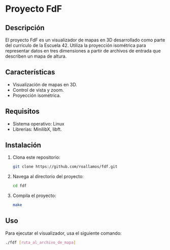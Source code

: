 # Proyecto FdF

## Descripción

El proyecto FdF es un visualizador de mapas en 3D desarrollado como parte del currículo de la Escuela 42. Utiliza la proyección isométrica para representar datos en tres dimensiones a partir de archivos de entrada que describen un mapa de altura.

## Características

- Visualización de mapas en 3D.
- Control de vista y zoom.
- Proyección isométrica.

## Requisitos

- Sistema operativo: Linux
- Librerías: MinilibX, libft.

## Instalación

1. Clona este repositorio:
    ```sh
    git clone https://github.com/roallamos/fdf.git
    ```
2. Navega al directorio del proyecto:
    ```sh
    cd fdf
    ```
3. Compila el proyecto:
    ```sh
    make
    ```

## Uso

Para ejecutar el visualizador, usa el siguiente comando:
```sh
./fdf [ruta_al_archivo_de_mapa]
